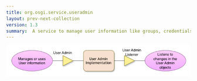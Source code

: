 ```yaml
---
title: org.osgi.service.useradmin
layout: prev-next-collection
version: 1.3
summary:  A service to manage user information like groups, credentials, and general properties.
---
```


![User Admin Collaboration Diagram](/img/services/org.osgi.service.useradmin.overview.png)

